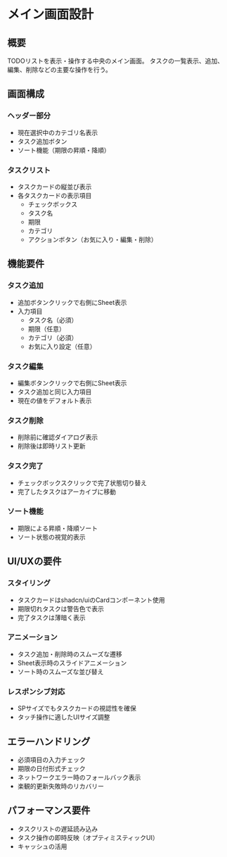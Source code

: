 # メイン画面設計

## 概要
TODOリストを表示・操作する中央のメイン画面。
タスクの一覧表示、追加、編集、削除などの主要な操作を行う。

## 画面構成
### ヘッダー部分
- 現在選択中のカテゴリ名表示
- タスク追加ボタン
- ソート機能（期限の昇順・降順）

### タスクリスト
- タスクカードの縦並び表示
- 各タスクカードの表示項目
  - チェックボックス
  - タスク名
  - 期限
  - カテゴリ
  - アクションボタン（お気に入り・編集・削除）

## 機能要件
### タスク追加
- 追加ボタンクリックで右側にSheet表示
- 入力項目
  - タスク名（必須）
  - 期限（任意）
  - カテゴリ（必須）
  - お気に入り設定（任意）

### タスク編集
- 編集ボタンクリックで右側にSheet表示
- タスク追加と同じ入力項目
- 現在の値をデフォルト表示

### タスク削除
- 削除前に確認ダイアログ表示
- 削除後は即時リスト更新

### タスク完了
- チェックボックスクリックで完了状態切り替え
- 完了したタスクはアーカイブに移動

### ソート機能
- 期限による昇順・降順ソート
- ソート状態の視覚的表示

## UI/UXの要件
### スタイリング
- タスクカードはshadcn/uiのCardコンポーネント使用
- 期限切れタスクは警告色で表示
- 完了タスクは薄暗く表示

### アニメーション
- タスク追加・削除時のスムーズな遷移
- Sheet表示時のスライドアニメーション
- ソート時のスムーズな並び替え

### レスポンシブ対応
- SPサイズでもタスクカードの視認性を確保
- タッチ操作に適したUIサイズ調整

## エラーハンドリング
- 必須項目の入力チェック
- 期限の日付形式チェック
- ネットワークエラー時のフォールバック表示
- 楽観的更新失敗時のリカバリー

## パフォーマンス要件
- タスクリストの遅延読み込み
- タスク操作の即時反映（オプティミスティックUI）
- キャッシュの活用
